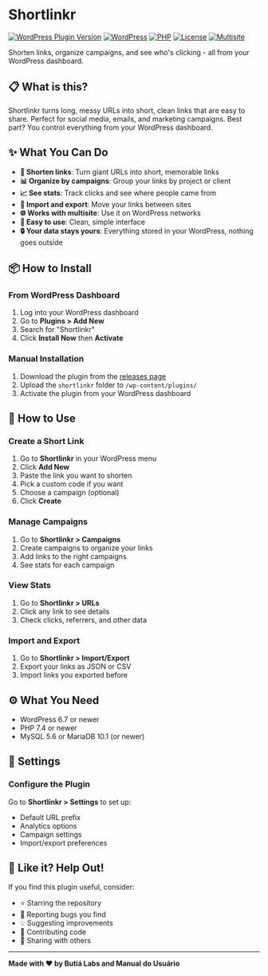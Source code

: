 # Shortlinkr

[![WordPress Plugin Version](https://img.shields.io/badge/version-1.0.0-blue.svg)](https://github.com/manualdousuario/shortlinkr/)
[![WordPress](https://img.shields.io/badge/wordpress-6.7+-blue.svg)](https://wordpress.org/)
[![PHP](https://img.shields.io/badge/php-7.4+-purple.svg)](https://php.net/)
[![License](https://img.shields.io/badge/license-GPL%20v2-red.svg)](https://www.gnu.org/licenses/gpl-2.0.html)
[![Multisite](https://img.shields.io/badge/multisite-compatible-green.svg)](https://wordpress.org/support/article/create-a-network/)

Shorten links, organize campaigns, and see who's clicking - all from your WordPress dashboard.

## 📋 What is this?

Shortlinkr turns long, messy URLs into short, clean links that are easy to share. Perfect for social media, emails, and marketing campaigns. Best part? You control everything from your WordPress dashboard.

## ✨ What You Can Do

- **🔗 Shorten links**: Turn giant URLs into short, memorable links
- **📊 Organize by campaigns**: Group your links by project or client
- **📈 See stats**: Track clicks and see where people came from
- **💾 Import and export**: Move your links between sites
- **🌐 Works with multisite**: Use it on WordPress networks
- **🎨 Easy to use**: Clean, simple interface
- **🔒 Your data stays yours**: Everything stored in your WordPress, nothing goes outside

## 📦 How to Install

### From WordPress Dashboard

1. Log into your WordPress dashboard
2. Go to **Plugins > Add New**
3. Search for "Shortlinkr"
4. Click **Install Now** then **Activate**

### Manual Installation

1. Download the plugin from the [releases page](https://github.com/manualdousuario/shortlinkr/releases)
2. Upload the `shortlinkr` folder to `/wp-content/plugins/`
3. Activate the plugin from your WordPress dashboard

## 🚀 How to Use

### Create a Short Link

1. Go to **Shortlinkr** in your WordPress menu
2. Click **Add New**
3. Paste the link you want to shorten
4. Pick a custom code if you want
5. Choose a campaign (optional)
6. Click **Create**

### Manage Campaigns

1. Go to **Shortlinkr > Campaigns**
2. Create campaigns to organize your links
3. Add links to the right campaigns
4. See stats for each campaign

### View Stats

1. Go to **Shortlinkr > URLs**
2. Click any link to see details
3. Check clicks, referrers, and other data

### Import and Export

1. Go to **Shortlinkr > Import/Export**
2. Export your links as JSON or CSV
3. Import links you exported before

## ⚙️ What You Need

- WordPress 6.7 or newer
- PHP 7.4 or newer
- MySQL 5.6 or MariaDB 10.1 (or newer)

## 🔧 Settings

### Configure the Plugin

Go to **Shortlinkr > Settings** to set up:

- Default URL prefix
- Analytics options
- Campaign settings
- Import/export preferences

## 🌟 Like it? Help Out!

If you find this plugin useful, consider:

- ⭐ Starring the repository
- 🐛 Reporting bugs you find
- 💡 Suggesting improvements
- 🤝 Contributing code
- 📢 Sharing with others

---

**Made with ❤️ by Butiá Labs and Manual do Usuário**